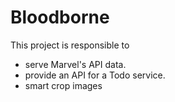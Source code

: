 # Bloodborne

This project is responsible to 

- serve Marvel's API data.
- provide an API for a Todo service.
- smart crop images
